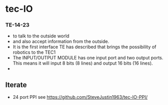 # tec-IO

### TE-14-23
- to talk to the outside world 
- and also accept information from the outside. 
- It is the first interface TE has described that brings the possibility of robotics to the TEC1 
- The INPUT/OUTPUT MODULE has one input port and two output ports. This means it will input 8 bits (8 lines) and output 16 bits (16 lines). 
- 


## Iterate

- 24 port PPI see https://github.com/SteveJustin1963/tec-IO-PPI/
